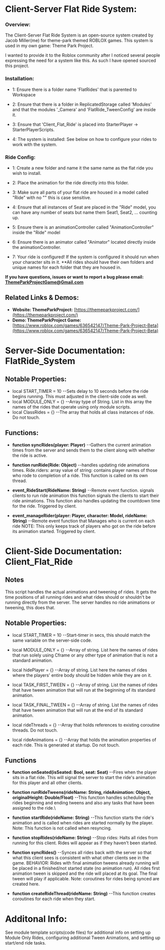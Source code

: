 # Client-Server Flat Ride System:
### Overview:
The Client-Server Flat Ride System is an open-source system created by Jacob Miller(me) for theme-park themed ROBLOX games.
This system is used in my own game: Theme Park Project.

I wanted to provide it to the Roblox community after I noticed several people expressing the need for a system like this. 
As such I have opened sourced this project.

### Installation:
+ 1: Ensure there is a folder name 'FlatRides' that is parented to Workspace
+ 2: Ensure that there is a folder in ReplicatedStorage called 'Modules' and that the modules '_Camera' and 'FlatRide_TweenConfig' are inside it.
+ 3: Ensure that 'Client_Flat_Ride' is placed into StarterPlayer -> StarterPlayerScripts.

+ 4: The system is installed: See below on how to configure your rides to work with the system.

### Ride Config:
+ 1: Create a new folder and name it the same name as the flat ride you wish to install.
+ 2: Place the animation for the ride directly into this folder.
+ 3: Make sure all parts of your flat ride are housed in a model called "Ride" with no "" this is case sensitive.
+ 4: Ensure that all instances of Seat are placed in the "Ride" model, you can have any number of seats but name them Seat1, Seat2, ... counting up.
+ 5: Ensure there is an animationController called "AnimationController" inside the "Ride" model
+ 6: Ensure there is an animator called "Animator" located directly inside the animationController.

+ 7: Your ride is configured! If the system is configured it should run when your character sits in it.
**All rides should have their own folders and unique names for each folder that they are housed in.

**If you have questions, issues or want to report a bug please email: ThemeParkProjectGame@Gmail.com**

## Related Links & Demos:
+ **Website: ThemeParkProject:** [https://themeparkproject.com/](https://themeparkproject.com/)
+ **Demo: ThemeParkProject Game:** [https://www.roblox.com/games/636542147/Theme-Park-Project-Beta](https://www.roblox.com/games/636542147/Theme-Park-Project-Beta)


# Server-Side Documentation: FlatRide_System
## Notable Properties:
+ local START_TIMER = 10  --Sets delay to 10 seconds before the ride begins running. This must adjusted in the client-side code as well.
+ local MODULE_ONLY = {} --Array type of String. List in this array the names of the rides that operate using only module scripts.
+ local ClassRides = {} --The array that holds all class instances of ride. Do not touch.

## Functions:
+ **function syncRides(player: Player)** --Gathers the current animation times from the server and sends them to the client along with whether the ride is active.
  
+ **function runRide(Ride: Object)** --handles updating ride animations times. Ride.riders: array value of string: contains player names of those who rode to completion of a ride. This function is called on its own thread.
  
+ **event_RideStart(RideName: String)** --Remote event function. signals clients to run ride animation this function signals the clients to start their ride animations. This function also handles updating the countdown time for the ride. Triggered by client.
  
+ **event_manageRider(player: Player, character: Model, rideName: String)** --Remote event function that Manages who is current on each ride NOTE: This only keeps track of players who got on the ride before its animation started. Triggered by client.

# Client-Side Documentation: Client_Flat_Ride
## Notes
This script handles the actual animations and tweening of rides. 
It gets the time positions of all running rides and what rides should or shouldn't be running 
directly from the server. The server handles no ride animations or tweening, this does that.

## Notable Properties:
+ local START_TIMER = 10 --Start-timer in secs, this should match the same variable on the server-side code.
+ local MODULE_ONLY = {} --Array of string. List here the names of rides that run solely using Cframe or any other type of animation that is not a standard animation.
+ local hidePlayer = {} --Array of string. List here the names of rides where the players' entire body should be hidden while they are on it.
+ local TASK_FIRST_TWEEN = {} --Array of string. List the names of rides that have tween animation that will run at the beginning of its standard animation.
+ local TASK_FINAL_TWEEN = {} --Array of string. List the names of rides that have tween animation that will run at the end of its standard animation.

+ local rideThreads = {} --Array that holds references to existing coroutine threads. Do not touch.
+ local rideAnimations = {} --Array that holds the animation properties of each ride. This is generated at startup. Do not touch.

## Functions
+ **function onSeated(isSeated: Bool, seat: Seat)** --Fires when the player sits in a flat ride. This will signal the server to start the ride's animation for this player and all other clients.
  
+ **function runRideTweens(rideName: String, rideAnimation: Object, originalHeight: Double/Float)** --This function handles scheduling the rides beginning and ending tweens and also any tasks that have been assigned to the ride.\
  
+ **function startRide(rideName: String)** --This function starts the ride's animation and is called when rides are started normally by the player. Note: This function is not called when resyncing.
  
+ **function stopRides(rideName: String)** --Stop rides: Halts all rides from running for this client. Rides will appear as if they haven't been started.

+  **function syncRides()** --Synces all rides back with the server so that what this client sees is consistent with what other clients see in the game. BEHAVIOR: Rides with final animation tweens already running will be placed in a finished/not started state (no animation run). All rides first animation tween is skipped and the ride will placed at its goal. The final tween will play if applicable. Note: coroutines for rides being synced are created here.

+  **function createRideThread(rideName: String)** --This function creates coroutines for each ride when they start.

# Additonal Info:
See module template scripts(code files) for additional info on setting up Module Only Rides, configuring additional Tween Animations, and setting up start/end ride tasks.





  





